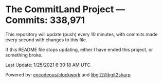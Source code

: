 # The CommitLand Project — Commits: 338,971

This repository will update (push) every 10 minutes, with commits made every second with changes to this file.

If this README file stops updating, either I have ended this project, or something broke.

Last Update: 1/25/2021 6:30:18 AM UTC.

Powered by: [encodeous/clockwork](https://github.com/encodeous/clockwork) and [libgit2/libgit2sharp](https://github.com/libgit2/libgit2sharp)